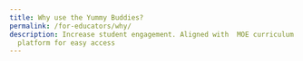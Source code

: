 ```yaml
---
title: Why use the Yummy Buddies?
permalink: /for-educators/why/
description: Increase student engagement. Aligned with  MOE curriculum. 1-stop
  platform for easy access
---
```

